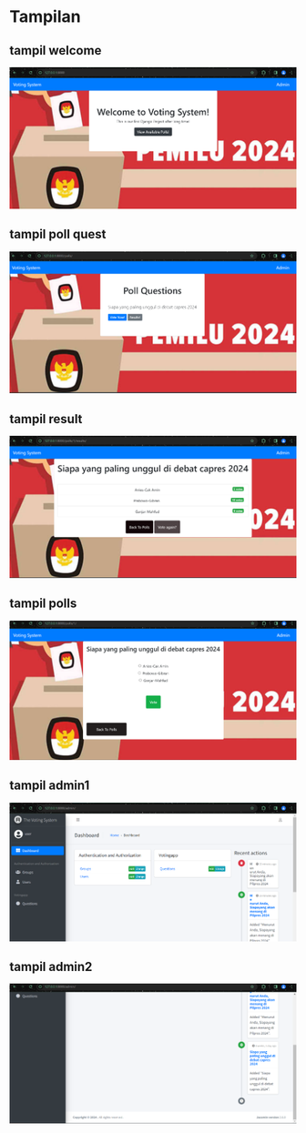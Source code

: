 # Tampilan

## tampil welcome
![](img/1.png)

## tampil poll quest
![](img/2.png)

## tampil result
![](img/3.png)

## tampil polls
![](img/4.png)

## tampil admin1
![](img/6.png)

## tampil admin2
![](img/7.png)